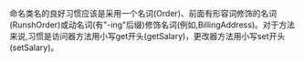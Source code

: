 命名类名的良好习惯应该是采用一个名词(Order)、前面有形容词修饰的名词(RunshOrder)或动名词(有"-ing"后缀)修饰名词(例如,BillingAddress)。对于方法来说,习惯是访问器方法用小写get开头(getSalary)，更改器方法用小写set开头(setSalary)。